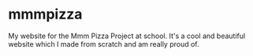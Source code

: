 # mmmpizza
My website for the Mmm Pizza Project at school. It's a cool and beautiful website which I made from scratch and am really proud of.
